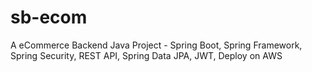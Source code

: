 # sb-ecom
A eCommerce Backend Java Project  -  Spring Boot, Spring Framework, Spring Security, REST API, Spring Data JPA, JWT, Deploy on AWS
